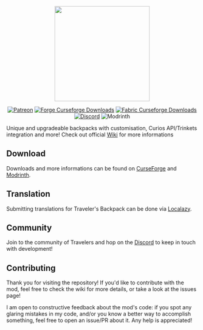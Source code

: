 <p align="center"><img src="https://i.imgur.com/OwJ2twO.png" height="250" /></p>  
<p align="center"><a href="https://www.patreon.com/tiviacz1337"><img src="https://img.shields.io/endpoint.svg?url=https%3A%2F%2Fshieldsio-patreon.vercel.app%2Fapi%3Fusername%3Dtiviacz1337%26type%3Dpatrons&style=flat-square&label=&color=242629&labelColor=FF5300" alt="Patreon"></a>
<a href="https://www.curseforge.com/minecraft/mc-mods/travelers-backpack"><img src="https://cf.way2muchnoise.eu/short_321117_downloads%20on%20Forge.svg?badge_style=flat" alt="Forge Curseforge Downloads"></a>  
<a href="https://www.curseforge.com/minecraft/mc-mods/travelers-backpack-fabric"><img src="https://cf.way2muchnoise.eu/short_541171_downloads%20on%20Fabric.svg?badge_style=flat" alt="Fabric Curseforge Downloads"></a>  
<a href="https://discord.gg/f8Nnj5VuFj"><img src="https://img.shields.io/discord/724696823276503210?color=242629&label=&labelColor=5865F2&logo=discord&logoColor=FFFFFF&style=flat-square" alt="Discord"></a>
<img src="https://img.shields.io/modrinth/dt/travelersbackpack?logo=modrinth&label=&suffix=%20&style=flat-square&color=242629&labelColor=5ca424&logoColor=1c1c1c" alt="Modrinth"></p>

Unique and upgradeable backpacks with customisation, Curios API/Trinkets integration and more!
Check out official [Wiki](https://github.com/Tiviacz1337/Travelers-Backpack/wiki) for more informations

## Download
Downloads and more informations can be found on [CurseForge](https://www.curseforge.com/minecraft/mc-mods/travelers-backpack) and [Modrinth](https://modrinth.com/mod/travelersbackpack).

## Translation
Submitting translations for Traveler's Backpack can be done via [Localazy](https://localazy.com/p/travelers-backpack).

## Community
Join to the community of Travelers and hop on the [Discord](https://discord.gg/f8Nnj5VuFj) to keep in touch with development!

## Contributing
Thank you for visiting the repository! If you'd like to contribute with the mod, feel free to check the wiki for more details, or take a look at the issues page!

I am open to constructive feedback about the mod's code: if you spot any glaring mistakes in my code, and/or you know a better way to accomplish something, feel free to open an issue/PR about it. Any help is appreciated!